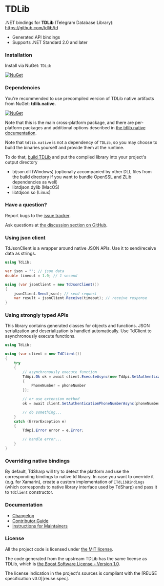 <!--
SPDX-FileCopyrightText: 2024 tdsharp contributors <https://github.com/egramtel/tdsharp>

SPDX-License-Identifier: MIT
-->

# TDLib

.NET bindings for **TDLib** (Telegram Database Library): https://github.com/tdlib/td
* Generated API bindings
* Supports .NET Standard 2.0 and later

### Installation

Install via NuGet: ```TDLib```

[![NuGet](https://img.shields.io/nuget/v/TDLib.svg)](https://www.nuget.org/packages/TDLib/)

### Dependencies

You're recommended to use precompiled version of TDLib native artifacts from NuGet: **tdlib.native**.

[![NuGet](https://img.shields.io/nuget/v/tdlib.native.svg)](https://www.nuget.org/packages/tdlib.native/)

Note that this is the main cross-platform package, and there are per-platform packages and additional options described in [the tdlib.native documentation][tdlib-native.docs].

Note that `tdlib.native` is not a dependency of `TDLib`, so you may choose to build the binaries yourself and provide them at the runtime.

To do that, [build TDLib](https://core.telegram.org/tdlib/docs/index.html#building) and put the compiled library into your project's output directory
* tdjson.dll (Windows) (optionally accompanied by other DLL files from the build directory if you want to bundle OpenSSL and ZLib dependencies as well)
* libtdjson.dylib (MacOS)
* libtdjson.so (Linux)

### Have a question?

Report bugs to the [issue tracker][issues].

Ask questions at [the discussion section on GitHub][discussions].

### Using json client

TdJsonClient is a wrapper around native JSON APIs. Use it to send/receive data as strings.

```csharp
using TdLib;

var json = ""; // json data
double timeout = 1.0; // 1 second

using (var jsonClient = new TdJsonClient())
{
    jsonClient.Send(json); // send request
    var result = jsonClient.Receive(timeout); // receive response
}
```

### Using strongly typed APIs

This library contains generated classes for objects and functions. JSON serialization and deserialization is handled automatically. Use TdClient to asynchronously execute functions.

```csharp
using TdLib;

using (var client = new TdClient())
{
    try
    {
        // asynchronously execute function
        TdApi.Ok ok = await client.ExecuteAsync(new TdApi.SetAuthenticationPhoneNumber
        {
            PhoneNumber = phoneNumber
        });

        // or use extension method
        ok = await client.SetAuthenticationPhoneNumberAsync(phoneNumber);

        // do something...
    }
    catch (ErrorException e)
    {
        TdApi.Error error = e.Error;

        // handle error...
    }
}
```

### Overriding native bindings

By default, TdSharp will try to detect the platform and use the corresponding bindings to native td library. In case you want to override it (e.g. for Xamarin), create a custom implementation of `ITdLibBindings` (which corresponds to native library interface used by TdSharp) and pass it to `TdClient` constructor.

### Documentation

- [Changelog][docs.changelog]
- [Contributor Guide][docs.contributing]
- [Instructions for Maintainers][docs.maintainership]

### License
All the project code is licensed under [the MIT license][docs.license].

The code generated from the upstream TDLib has the same license as TDLib, which is [the Boost Software License - Version 1.0][docs.license.bsl].

The license indication in the project's sources is compliant with the [REUSE specification v3.0][reuse.spec].

[discussions]: https://github.com/egramtel/tdsharp/discussions
[docs.changelog]: ./CHANGELOG.md
[docs.contributing]: CONTRIBUTING.md
[docs.license.bsl]: https://github.com/tdlib/td/blob/f35dea776cdaa8b986e2a634dfabf0dafe659be7/LICENSE_1_0.txt
[docs.license]: ./LICENSE
[docs.maintainership]: ./MAINTAINERSHIP.md
[issues]: https://github.com/egramtel/tdsharp/issues
[tdlib-native.docs]: https://github.com/ForNeVeR/tdlib.native
